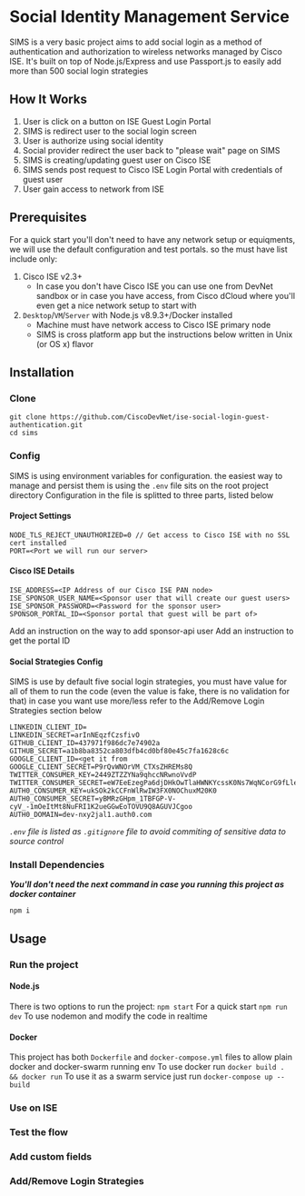 # Social Identity Management Service
 SIMS is a very basic project aims to add social login as a method of authentication and authorization to wireless networks managed by Cisco ISE. It's built on top of Node.js/Express and use Passport.js to easily add more than 500 social login strategies
## How It Works
1. User is click on a button on ISE Guest Login Portal
2. SIMS is redirect user to the social login screen
3. User is authorize using social identity
4. Social provider redirect the user back to "please wait" page on SIMS
6. SIMS is creating/updating guest user on Cisco ISE
7. SIMS sends post request to Cisco ISE Login Portal with credentials of guest user
8. User gain access to network from ISE
## Prerequisites
For a quick start you'll don't need to have any network setup or equiqments, we will use the default configuration and test portals. so the must have list include only:
1. Cisco ISE v2.3+
    * In case you don't have Cisco ISE you can use one from DevNet sandbox or in case you have access, from Cisco dCloud where you'll even get a nice network setup to start with
2. `Desktop`/`VM`/`Server` with Node.js v8.9.3+/Docker installed
    * Machine must have network access to Cisco ISE primary node
    * SIMS is cross platform app but the instructions below written in Unix (or OS x) flavor
## Installation
### Clone
```
git clone https://github.com/CiscoDevNet/ise-social-login-guest-authentication.git
cd sims
```
### Config
SIMS is using environment variables for configuration. the easiest way to manage and persist them is using the `.env` file sits on the root project directory
Configuration in the file is splitted to three parts, listed below
#### Project Settings
```
NODE_TLS_REJECT_UNAUTHORIZED=0 // Get access to Cisco ISE with no SSL cert installed
PORT=<Port we will run our server>
```
#### Cisco ISE Details
```
ISE_ADDRESS=<IP Address of our Cisco ISE PAN node>
ISE_SPONSOR_USER_NAME=<Sponsor user that will create our guest users>
ISE_SPONSOR_PASSWORD=<Password for the sponsor user>
SPONSOR_PORTAL_ID=<Sponsor portal that guest will be part of>
```
Add an instruction on the way to add sponsor-api user
Add an instruction to get the portal ID
#### Social Strategies Config
SIMS is use by default five social login strategies, you must have value for all of them to run the code (even the value is fake, there is no validation for that)
in case you want use more/less refer to the Add/Remove Login Strategies section below
```
LINKEDIN_CLIENT_ID=
LINKEDIN_SECRET=arInNEqzfCzsfivO
GITHUB_CLIENT_ID=437971f986dc7e74902a
GITHUB_SECRET=a1b8ba8352ca803dfb4cd0bf80e45c7fa1628c6c
GOOGLE_CLIENT_ID=<get it from 
GOOGLE_CLIENT_SECRET=P9rQvWNOrVM_CTXsZHREMs8Q
TWITTER_CONSUMER_KEY=2449ZTZZYNa9qhccNRwnoVvdP
TWITTER_CONSUMER_SECRET=eW7EeEzegPa6djDHkOwTlaHWNKYcssK0Ns7WqNCorG9fLle1rn
AUTH0_CONSUMER_KEY=ukSOk2kCCFnWlRwIW3FX0NOChuxM20K0
AUTH0_CONSUMER_SECRET=yBMRzGHpm_1TBFGP-V-cyV_-1mOeItMt8NuFRI1K2ueGGwEoTOVU9Q8AGUVJCgoo
AUTH0_DOMAIN=dev-nxy2jal1.auth0.com
```
_`.env` file is listed as `.gitignore` file to avoid commiting of sensitive data to source control_
### Install Dependencies
**_You'll don't need the next command in case you running this project as docker container_**
```
npm i
```
## Usage
### Run the project
#### Node.js
There is two options to run the project:
`npm start`
For a quick start
`npm run dev`
To use nodemon and modify the code in realtime
#### Docker
This project has both `Dockerfile` and `docker-compose.yml` files to allow plain docker and docker-swarm running env
To use docker run
`docker build . && docker run`
To use it as a swarm service just run
`docker-compose up --build`
### Use on ISE
### Test the flow
### Add custom fields
### Add/Remove Login Strategies
